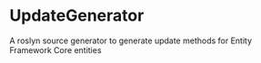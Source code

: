 # UpdateGenerator
A roslyn source generator to generate update methods for Entity Framework Core entities
